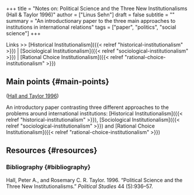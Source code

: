 +++
title = "Notes on: Political Science and the Three New Institutionalisms (Hall & Taylor 1996)"
author = ["Linus Sehn"]
draft = false
subtitle = ""
summary = "An introductionary paper to the three main approaches to institutions in international relations"
tags = ["paper", "politics", "social science"]
+++

Links >> [Historical Institutionalism]({{< relref "historical-institutionalism" >}}) | [Sociological Institutionalism]({{< relref "sociological-institutionalism" >}}) | [Rational Choice Institutionalism]({{< relref "rational-choice-institutionalism" >}})


## Main points {#main-points}

([Hall and Taylor 1996](#orgb98655c))

An introductory paper contrasting three different approaches to the problems
around international institutions: [Historical Institutionalism]({{< relref "historical-institutionalism" >}}), [Sociological
Institutionalism]({{< relref "sociological-institutionalism" >}}) and [Rational Choice Institutionalism]({{< relref "rational-choice-institutionalism" >}})


## Resources {#resources}


### Bibliography {#bibliography}

<a id="orgb98655c"></a>Hall, Peter A., and Rosemary C. R. Taylor. 1996. “Political Science and the Three New Institutionalisms.” _Political Studies_ 44 (5):936–57.
